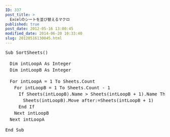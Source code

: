 ```yaml
---
ID: 337
post_title: >
  Excelのシートを並び替えるマクロ
published: true
post_date: 2012-05-16 13:00:45
modified_date: 2014-06-20 10:33:40
slug: 20120516130045.html
---
```

<pre class='prettyprint linenums'>
Sub SortSheets()

　Dim intLoopA As Integer
　Dim intLoopB As Integer

　For intLoopA = 1 To Sheets.Count
　　For intLoopB = 1 To Sheets.Count - 1
　　　If Sheets(intLoopB).Name > Sheets(intLoopB + 1).Name Then
　　　　Sheets(intLoopB).Move after:=Sheets(intLoopB + 1)
　　　End If
　　Next intLoopB
　Next intLoopA

End Sub
</pre>